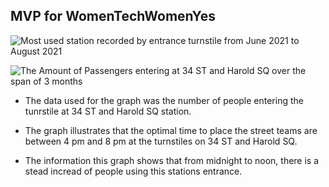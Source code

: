 ## MVP for WomenTechWomenYes


![Most used station recorded by entrance turnstile from June 2021 to August 2021]()


![The Amount of Passengers entering at 34 ST and Harold SQ over the span of 3 months](https://github.com/Silver-Swan/WomanTechWomen-Project/blob/master/WTWY%20Project/images1/Number%20of%20passangers%20entering%20at%2034%20ST%20and%20Harold%20SQ%20station%20in%20the%20span%20of%203%20months.png)

- The data used for the graph was the number of people entering the tunrstile at 34 ST and Harold SQ station. 

- The graph illustrates that the optimal time to place the street teams are between 4 pm and 8 pm at the turnstiles on 34 ST and Harold SQ. 

- The information this graph shows that from midnight to noon, there is a stead incread of people using this stations entrance.
